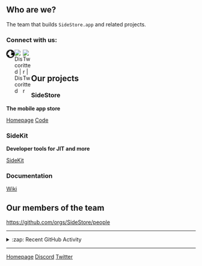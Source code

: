 <!-- 
Docs: How to use GitHub README and actions to auto-generate embedded content.
https://github.com/anuraghazra/github-readme-stats
https://www.youtube.com/watch?v=n6d4KHSKqGk
https://github.com/rahuldkjain/github-profile-readme-generator
 -->

## Who are we?

The team that builds `SideStore.app` and related projects.

### Connect with us:

<!--
[![Website](https://img.shields.io/website?label=sidestore.io&style=for-the-badge&url=https://sidestore.io)](https://sidestore.io)
[![Twitter Follow](https://img.shields.io/twitter/follow/sidestore_io?color=1DA1F2&logo=twitter&style=for-the-badge)](https://twitter.com/intent/follow?original_referer=https%3A%2F%2Fgithub.com%2Fsidestore&screen_name=sidestore)
[![GitHub Followers](https://img.shields.io/github/followers/sidestore?style=for-the-badge)]()
[![GitHub Sponsors](https://img.shields.io/github/sponsors/sidestore?style=for-the-badge
)]() 
-->

[<img align="left" alt="sidestore.io" width="22px" src="https://raw.githubusercontent.com/iconic/open-iconic/master/svg/globe.svg" />][website]
[<img align="left" alt="Discord | Discord" width="22px" src="https://cdn.jsdelivr.net/npm/simple-icons@v3/icons/discord.svg" />][discord]
[<img align="left" alt="Twitter | Twitter" width="22px" src="https://cdn.jsdelivr.net/npm/simple-icons@v3/icons/twitter.svg" />][twitter]

<br />
<br />

## Our projects

### SideStore

__The mobile app store__

[Homepage][website]
[Code][git.sidestore]

### SideKit

__Developer tools for JIT and more__

[SideKit][git.sidekit]

### Documentation

[Wiki][wiki]

## Our members of the team

https://github.com/orgs/SideStore/people

---

<details>
  <summary>:zap: Recent GitHub Activity</summary>

<!--START_SECTION:activity-->
1. ❗️ Opened issue [#639](https://github.com/SideStore/SideStore/issues/639) in [SideStore/SideStore](https://github.com/SideStore/SideStore)
2. 🗣 Commented on [#9](https://github.com/SideStore/SideServer-for-Linux/issues/9) in [SideStore/SideServer-for-Linux](https://github.com/SideStore/SideServer-for-Linux)
3. 🗣 Commented on [#638](https://github.com/SideStore/SideStore/issues/638) in [SideStore/SideStore](https://github.com/SideStore/SideStore)
4. 🗣 Commented on [#605](https://github.com/SideStore/SideStore/issues/605) in [SideStore/SideStore](https://github.com/SideStore/SideStore)
5. 🗣 Commented on [#605](https://github.com/SideStore/SideStore/issues/605) in [SideStore/SideStore](https://github.com/SideStore/SideStore)
6. 🗣 Commented on [#630](https://github.com/SideStore/SideStore/issues/630) in [SideStore/SideStore](https://github.com/SideStore/SideStore)
7. ❗️ Opened issue [#638](https://github.com/SideStore/SideStore/issues/638) in [SideStore/SideStore](https://github.com/SideStore/SideStore)
8. ❗️ Closed issue [#12](https://github.com/SideStore/SideServer-macOS/issues/12) in [SideStore/SideServer-macOS](https://github.com/SideStore/SideServer-macOS)
9. 🗣 Commented on [#632](https://github.com/SideStore/SideStore/issues/632) in [SideStore/SideStore](https://github.com/SideStore/SideStore)
10. ❗️ Opened issue [#637](https://github.com/SideStore/SideStore/issues/637) in [SideStore/SideStore](https://github.com/SideStore/SideStore)
11. 🗣 Commented on [#405](https://github.com/SideStore/SideStore/issues/405) in [SideStore/SideStore](https://github.com/SideStore/SideStore)
12. 🗣 Commented on [#405](https://github.com/SideStore/SideStore/issues/405) in [SideStore/SideStore](https://github.com/SideStore/SideStore)
13. 🗣 Commented on [#620](https://github.com/SideStore/SideStore/issues/620) in [SideStore/SideStore](https://github.com/SideStore/SideStore)
14. 🗣 Commented on [#635](https://github.com/SideStore/SideStore/issues/635) in [SideStore/SideStore](https://github.com/SideStore/SideStore)
15. 💪 Opened PR [#635](https://github.com/SideStore/SideStore/pull/635) in [SideStore/SideStore](https://github.com/SideStore/SideStore)
16. ❗️ Opened issue [#634](https://github.com/SideStore/SideStore/issues/634) in [SideStore/SideStore](https://github.com/SideStore/SideStore)
17. ❗️ Opened issue [#633](https://github.com/SideStore/SideStore/issues/633) in [SideStore/SideStore](https://github.com/SideStore/SideStore)
18. ❗️ Opened issue [#632](https://github.com/SideStore/SideStore/issues/632) in [SideStore/SideStore](https://github.com/SideStore/SideStore)
19. 🗣 Commented on [#630](https://github.com/SideStore/SideStore/issues/630) in [SideStore/SideStore](https://github.com/SideStore/SideStore)
20. 🗣 Commented on [#630](https://github.com/SideStore/SideStore/issues/630) in [SideStore/SideStore](https://github.com/SideStore/SideStore)
<!--END_SECTION:activity-->

</details>

---

[Homepage][patreon] [Discord][discord] [Twitter][twitter]

<!--
- [Patreon][patreon]
- [OpenCollective][opencollective]
- [YouTube][youtube]
-->

[website]: https://sidestore.io
[wiki]: https://wiki.sidestore.io
[twitter]: https://twitter.com/sidestore_io
[discord]: https://discord.gg/sidestore-949183273383395328
[youtube]: https://youtube.com/TODO
[patreon]: https://www.patreon.com/SideStore
[opencollective]: https://opencollective.com/TODO
[git.sidestore]: https://github.com/SideStore/SideStore/
[git.sidekit]: https://github.com/SideStore/SideKit

